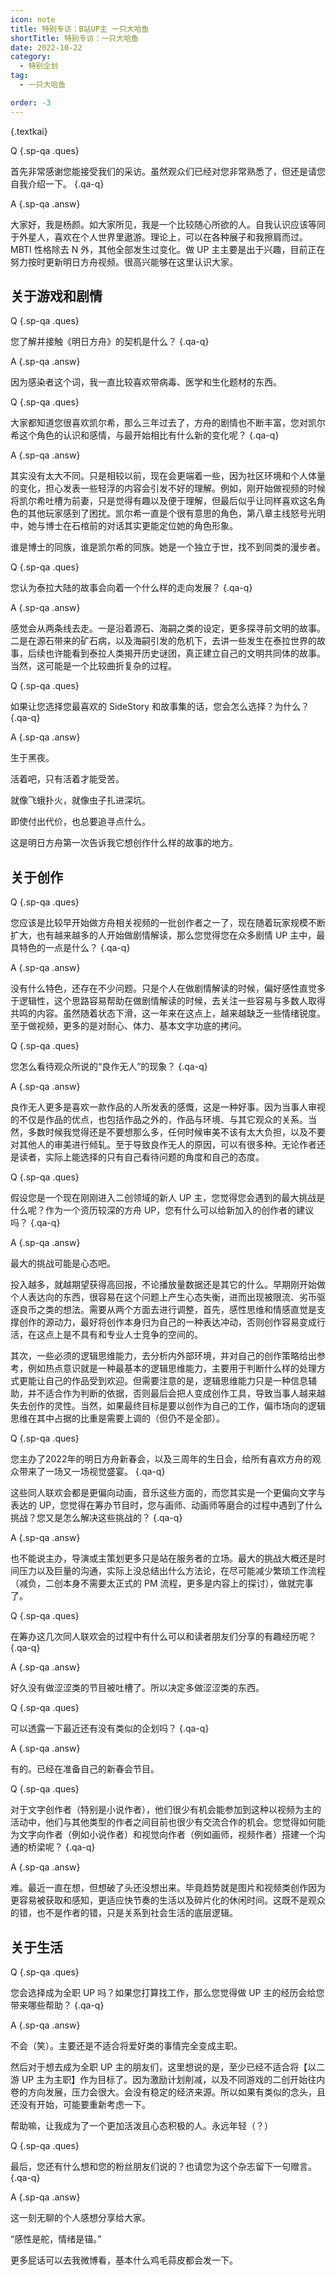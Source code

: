 ```yaml
---
icon: note
title: 特别专访：B站UP主 一只大哈鱼
shortTitle: 特别专访：一只大哈鱼
date: 2022-10-22
category:
  - 特别企划
tag:
  - 一只大哈鱼

order: -3
---
```


 {.textkai}

<!-- more -->

Q {.sp-qa .ques}

首先非常感谢您能接受我们的采访。虽然观众们已经对您非常熟悉了，但还是请您自我介绍一下。 {.qa-q}

A {.sp-qa .answ}

大家好，我是杨颜。如大家所见，我是一个比较随心所欲的人。自我认识应该等同于外星人，喜欢在个人世界里遨游。理论上，可以在各种展子和我擦肩而过。MBTI 性格除去 N 外，其他全部发生过变化。做 UP 主主要是出于兴趣，目前正在努力按时更新明日方舟视频。很高兴能够在这里认识大家。

## 关于游戏和剧情

Q {.sp-qa .ques}

您了解并接触《明日方舟》的契机是什么？ {.qa-q}

A {.sp-qa .answ}

因为感染者这个词，我一直比较喜欢带病毒、医学和生化题材的东西。

Q {.sp-qa .ques}

大家都知道您很喜欢凯尔希，那么三年过去了，方舟的剧情也不断丰富，您对凯尔希这个角色的认识和感情，与最开始相比有什么新的变化呢？ {.qa-q}

A {.sp-qa .answ}

其实没有太大不同。只是相较以前，现在会更端着一些，因为社区环境和个人体量的变化，担心发表一些轻浮的内容会引发不好的理解。例如，刚开始做视频的时候将凯尔希吐槽为前妻，只是觉得有趣以及便于理解，但最后似乎让同样喜欢这名角色的其他玩家感到了困扰。凯尔希一直是个很有意思的角色，第八章主线怒号光明中，她与博士在石棺前的对话其实更能定位她的角色形象。

谁是博士的同族，谁是凯尔希的同族。她是一个独立于世，找不到同类的漫步者。

Q {.sp-qa .ques}

您认为泰拉大陆的故事会向着一个什么样的走向发展？ {.qa-q}

A {.sp-qa .answ}

感觉会从两条线去走。一是沿着源石、海嗣之类的设定，更多探寻前文明的故事。二是在源石带来的矿石病，以及海嗣引发的危机下，去讲一些发生在泰拉世界的故事，后续也许能看到泰拉人类揭开历史谜团，真正建立自己的文明共同体的故事。当然，这可能是一个比较曲折复杂的过程。

Q {.sp-qa .ques}

如果让您选择您最喜欢的 SideStory 和故事集的话，您会怎么选择？为什么？ {.qa-q}

A {.sp-qa .answ}

生于黑夜。

活着吧，只有活着才能受苦。

就像飞蛾扑火，就像虫子扎进深坑。

即使付出代价，也总要追寻点什么。

这是明日方舟第一次告诉我它想创作什么样的故事的地方。

## 关于创作

Q {.sp-qa .ques}

您应该是比较早开始做方舟相关视频的一批创作者之一了，现在随着玩家规模不断扩大，也有越来越多的人开始做剧情解读，那么您觉得您在众多剧情 UP 主中，最具特色的一点是什么？ {.qa-q}

A {.sp-qa .answ}

没有什么特色，还存在不少问题。只是个人在做剧情解读的时候，偏好感性直觉多于逻辑性，这个思路容易帮助在做剧情解读的时候，去关注一些容易与多数人取得共鸣的内容。虽然随着状态下滑，这一年来在这点上，越来越缺乏一些情绪锐度。至于做视频，更多的是对耐心、体力、基本文字功底的拷问。

Q {.sp-qa .ques}

您怎么看待观众所说的“良作无人”的现象？ {.qa-q}

A {.sp-qa .answ}

良作无人更多是喜欢一款作品的人所发表的感慨，这是一种好事。因为当事人审视的不仅是作品的优点，也包括作品之外的，作品与环境、与其它观众的关系。当然，多数时候我觉得还是不要想那么多，任何时候审美不该有太大负担，以及不要对其他人的审美进行倾轧。至于导致良作无人的原因，可以有很多种。无论作者还是读者，实际上能选择的只有自己看待问题的角度和自己的态度。

Q {.sp-qa .ques}

假设您是一个现在刚刚进入二创领域的新人 UP 主，您觉得您会遇到的最大挑战是什么呢？作为一个资历较深的方舟 UP，您有什么可以给新加入的创作者的建议吗？ {.qa-q}

A {.sp-qa .answ}

最大的挑战可能是心态吧。

投入越多，就越期望获得高回报，不论播放量数据还是其它的什么。早期刚开始做个人表达向的东西，很容易在这个问题上产生心态失衡，进而出现被限流、劣币驱逐良币之类的想法。需要从两个方面去进行调整，首先，感性思维和情感直觉是支撑创作的源动力，最好将创作本身归为自己的一种表达冲动，否则创作容易变成行活，在这点上是不具有和专业人士竞争的空间的。

其次，一些必须的逻辑思维能力，去分析内外部环境，并对自己的创作策略给出参考，例如热点意识就是一种最基本的逻辑思维能力，主要用于判断什么样的处理方式更能让自己的作品受到欢迎。但需要注意的是，逻辑思维能力只是一种信息辅助，并不适合作为判断的依据，否则最后会把人变成创作工具，导致当事人越来越失去创作的灵性。当然，如果最终目标是要以创作为自己的工作，偏市场向的逻辑思维在其中占据的比重是需要上调的（但仍不是全部）。

Q {.sp-qa .ques}

您主办了2022年的明日方舟新春会，以及三周年的生日会，给所有喜欢方舟的观众带来了一场又一场视觉盛宴。 {.qa-q}

这些同人联欢会都是更偏向动画，音乐这些方面的，而您其实是一个更偏向文字与表达的 UP，您觉得在筹办节目时，您与画师、动画师等磨合的过程中遇到了什么挑战？您又是怎么解决这些挑战的？ {.qa-q}

A {.sp-qa .answ}

也不能说主办，导演或主策划更多只是站在服务者的立场。最大的挑战大概还是时间压力以及巨量的沟通，实际上没总结出什么方法论，在尽可能减少繁琐工作流程（减负，二创本身不需要太正式的 PM 流程，更多是内容上的探讨），做就完事了。

Q {.sp-qa .ques}

在筹办这几次同人联欢会的过程中有什么可以和读者朋友们分享的有趣经历呢？ {.qa-q}

A {.sp-qa .answ}

好久没有做涩涩类的节目被吐槽了。所以决定多做涩涩类的东西。

Q {.sp-qa .ques}

可以透露一下最近还有没有类似的企划吗？ {.qa-q}

A {.sp-qa .answ}

有的。已经在准备自己的新春会节目。

Q {.sp-qa .ques}

对于文字创作者（特别是小说作者），他们很少有机会能参加到这种以视频为主的活动中，他们与其他类型的作者之间目前也很少有交流合作的机会。您觉得如何能为文字向作者（例如小说作者）和视觉向作者（例如画师，视频作者）搭建一个沟通的桥梁呢？ {.qa-q}

A {.sp-qa .answ}

难。最近一直在想，但想破了头还没想出来。毕竟趋势就是图片和视频类创作因为更容易被获取和感知，更适应快节奏的生活以及碎片化的休闲时间。这既不是观众的错，也不是作者的错，只是关系到社会生活的底层逻辑。

## 关于生活

Q {.sp-qa .ques}

您会选择成为全职 UP 吗？如果您打算找工作，那么您觉得做 UP 主的经历会给您带来哪些帮助？ {.qa-q}

A {.sp-qa .answ}

不会（笑）。主要还是不适合将爱好类的事情完全变成主职。

然后对于想去成为全职 UP 主的朋友们，这里想说的是，至少已经不适合将【以二游 UP 主为主职】作为目标了。因为激励计划削减，以及不同游戏的二创开始往内卷的方向发展，压力会很大。会没有稳定的经济来源。所以如果有类似的念头，且还没有开始，可能要重新考虑一下。

帮助嘛，让我成为了一个更加活泼且心态积极的人。永远年轻（？）

Q {.sp-qa .ques}

最后，您还有什么想和您的粉丝朋友们说的？也请您为这个杂志留下一句赠言。 {.qa-q}

A {.sp-qa .answ}

这一刻无聊的个人感想分享给大家。

“感性是舵，情绪是锚。”

更多屁话可以去我微博看，基本什么鸡毛蒜皮都会发一下。<eod />

<ArticleAd />